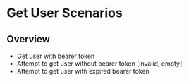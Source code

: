 # Get User Scenarios

## Overview

* Get user with bearer token
* Attempt to get user without bearer token [invalid, empty]
* Attempt to get user with expired bearer token